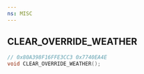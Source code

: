 ```yaml
---
ns: MISC
---
```

## CLEAR_OVERRIDE_WEATHER

```c
// 0x80A398F16FFE3CC3 0x7740EA4E
void CLEAR_OVERRIDE_WEATHER();
```

